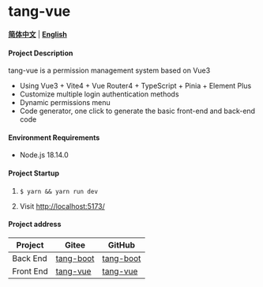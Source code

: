 # tang-vue

[**简体中文**](./README.md) | [**English**](./README.en.md)

#### Project Description

tang-vue is a permission management system based on Vue3

* Using Vue3 + Vite4 + Vue Router4 + TypeScript + Pinia + Element Plus
* Customize multiple login authentication methods
* Dynamic permissions menu
* Code generator, one click to generate the basic front-end and back-end code

#### Environment Requirements

* Node.js 18.14.0

#### Project Startup

1. ```
   $ yarn && yarn run dev
   ```
2. Visit [http://localhost:5173/](http://localhost:5173/)

#### Project address

| Project   | Gitee                                          | GitHub                                          |
| --------- | ---------------------------------------------- | ----------------------------------------------- |
| Back End  | [tang-boot](https://gitee.com/tangllty/tang-boot) | [tang-boot](https://github.com/tangllty/tang-boot) |
| Front End | [tang-vue](https://gitee.com/tangllty/tang-vue)   | [tang-vue](https://github.com/tangllty/tang-vue)   |
